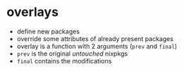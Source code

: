 

# overlays

- define new packages
- override some attributes of already present packages
- overlay is a function with 2 arguments (`prev` and `final`)
- `prev` is the original *untouched* nixpkgs
- `final` contains the modifications

